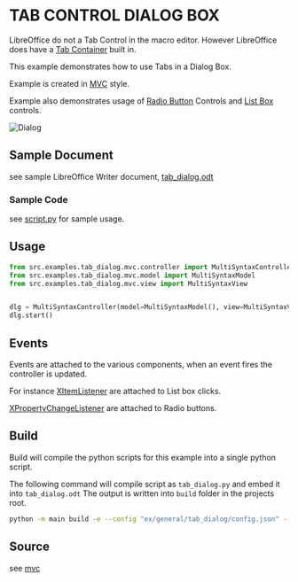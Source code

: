 # TAB CONTROL DIALOG BOX

LibreOffice do not a Tab Control in the macro editor.
However LibreOffice does have a [Tab Container](<https://api.libreoffice.org/docs/idl/ref/servicecom_1_1sun_1_1star_1_1awt_1_1tab_1_1UnoControlTabPageContainerModel.html>) built in.

This example demonstrates how to use Tabs in a Dialog Box.

Example is created in [MVC](https://en.wikipedia.org/wiki/Model%E2%80%93view%E2%80%93controller) style.

Example also demonstrates usage of [Radio Button](https://api.libreoffice.org/docs/idl/ref/servicecom_1_1sun_1_1star_1_1awt_1_1UnoControlRadioButton.html) Controls and [List Box](https://api.libreoffice.org/docs/idl/ref/servicecom_1_1sun_1_1star_1_1awt_1_1UnoControlListBox.html) controls.

![Dialog](https://user-images.githubusercontent.com/4193389/166167632-5492c83d-f4df-4199-b164-f0785a9a829b.png)

## Sample Document

see sample LibreOffice Writer document, [tab_dialog.odt](tab_dialog.odt)

### Sample Code

see [script.py](script.py) for sample usage.

## Usage

```python
from src.examples.tab_dialog.mvc.controller import MultiSyntaxController
from src.examples.tab_dialog.mvc.model import MultiSyntaxModel
from src.examples.tab_dialog.mvc.view import MultiSyntaxView


dlg = MultiSyntaxController(model=MultiSyntaxModel(), view=MultiSyntaxView())
dlg.start()

```

## Events

Events are attached to the various components, when an event fires the controller is updated.

For instance [XItemListener](https://api.libreoffice.org/docs/idl/ref/interfacecom_1_1sun_1_1star_1_1awt_1_1XItemListener.html) are attached to List box clicks.

[XPropertyChangeListener](https://api.libreoffice.org/docs/idl/ref/interfacecom_1_1sun_1_1star_1_1beans_1_1XPropertyChangeListener.html) are attached to Radio buttons.

## Build

Build will compile the python scripts for this example into a single python script.

The following command will compile script as `tab_dialog.py` and embed it into `tab_dialog.odt`
The output is written into `build` folder in the projects root.

```sh
python -m main build -e --config "ex/general/tab_dialog/config.json" --embed-src "ex/general/tab_dialog/tab_dialog.odt"
```

## Source

see [mvc](mvc)
